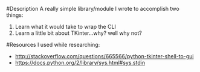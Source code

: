 #Description
A really simple library/module I wrote to accomplish two things: 
1. Learn what it would take to wrap the CLI
2. Learn a little bit about TKinter...why? well why not?

#Resources I used while researching:
- http://stackoverflow.com/questions/665566/python-tkinter-shell-to-gui
- https://docs.python.org/2/library/sys.html#sys.stdin
